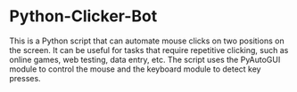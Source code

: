 # Python-Clicker-Bot
This is a Python script that can automate mouse clicks on two positions on the screen. It can be useful for tasks that require repetitive clicking, such as online games, web testing, data entry, etc. The script uses the PyAutoGUI module to control the mouse and the keyboard module to detect key presses.
